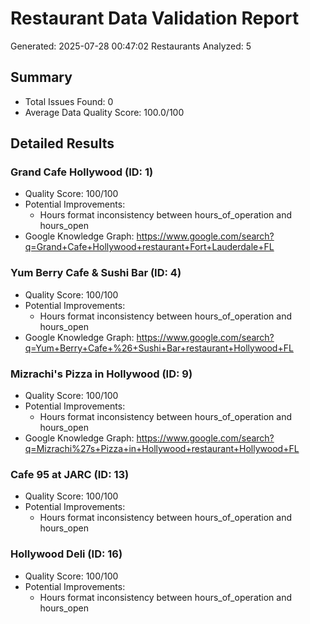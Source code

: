 # Restaurant Data Validation Report
Generated: 2025-07-28 00:47:02
Restaurants Analyzed: 5

## Summary
- Total Issues Found: 0
- Average Data Quality Score: 100.0/100

## Detailed Results
### Grand Cafe Hollywood (ID: 1)
- Quality Score: 100/100
- Potential Improvements:
  - Hours format inconsistency between hours_of_operation and hours_open
- Google Knowledge Graph: https://www.google.com/search?q=Grand+Cafe+Hollywood+restaurant+Fort+Lauderdale+FL

### Yum Berry Cafe & Sushi Bar (ID: 4)
- Quality Score: 100/100
- Potential Improvements:
  - Hours format inconsistency between hours_of_operation and hours_open
- Google Knowledge Graph: https://www.google.com/search?q=Yum+Berry+Cafe+%26+Sushi+Bar+restaurant+Hollywood+FL

### Mizrachi's Pizza in Hollywood (ID: 9)
- Quality Score: 100/100
- Potential Improvements:
  - Hours format inconsistency between hours_of_operation and hours_open
- Google Knowledge Graph: https://www.google.com/search?q=Mizrachi%27s+Pizza+in+Hollywood+restaurant+Hollywood+FL

### Cafe 95 at JARC (ID: 13)
- Quality Score: 100/100
- Potential Improvements:
  - Hours format inconsistency between hours_of_operation and hours_open

### Hollywood Deli (ID: 16)
- Quality Score: 100/100
- Potential Improvements:
  - Hours format inconsistency between hours_of_operation and hours_open
